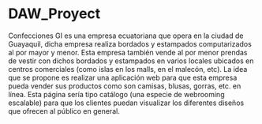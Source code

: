 # DAW_Proyect
Confecciones GI es una empresa ecuatoriana que opera en la ciudad de Guayaquil, dicha empresa realiza bordados y estampados computarizados al por mayor y menor. Esta empresa también vende al por menor prendas de vestir con dichos bordados y estampados en varios locales ubicados en centros comerciales (como islas en los malls, en el malecón, etc).   La idea que se propone es realizar una aplicación web para que esta empresa pueda vender sus productos como son camisas, blusas, gorras, etc. en línea. Esta página sería tipo catálogo (una especie de webrooming escalable) para que los clientes puedan visualizar los diferentes diseños que ofrecen al público en general.
